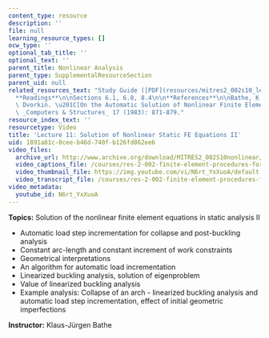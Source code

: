 ```yaml
---
content_type: resource
description: ''
file: null
learning_resource_types: []
ocw_type: ''
optional_tab_title: ''
optional_text: ''
parent_title: Nonlinear Analysis
parent_type: SupplementalResourceSection
parent_uid: null
related_resources_text: "Study Guide ([PDF](resources/mitres2_002s10_lec11-1))\n\n\
  **Readings**\n\nSections 6.1, 6.8, 8.4\n\n**References**\n\nBathe, K. J., and E.\
  \ Dvorkin. \u201C[On the Automatic Solution of Nonlinear Finite Element Equations.](http://dx.doi.org/10.1016/0045-7949(83)90101-3)\u201D\
  \ _Computers & Structures_ 17 (1983): 871-879."
resource_index_text: ''
resourcetype: Video
title: 'Lecture 11: Solution of Nonlinear Static FE Equations II'
uid: 1891a81c-0cee-b46d-740f-b126fd862ee6
video_files:
  archive_url: http://www.archive.org/download/MITRES2_002S10nonlinear/MITRES2_002S10nonlinear_lec11_300k.mp4
  video_captions_file: /courses/res-2-002-finite-element-procedures-for-solids-and-structures-spring-2010/dd044334cb125dfaad41726f771116a1_N6rt_YxXuoA.vtt
  video_thumbnail_file: https://img.youtube.com/vi/N6rt_YxXuoA/default.jpg
  video_transcript_file: /courses/res-2-002-finite-element-procedures-for-solids-and-structures-spring-2010/6cc5ed1ab51e9d092ac5e5131689c289_N6rt_YxXuoA.pdf
video_metadata:
  youtube_id: N6rt_YxXuoA
---
```


**Topics:** Solution of the nonlinear finite element equations in static analysis II

*   Automatic load step incrementation for collapse and post-buckling analysis
*   Constant arc-length and constant increment of work constraints
*   Geometrical interpretations
*   An algorithm for automatic load incrementation
*   Linearized buckling analysis, solution of eigenproblem
*   Value of linearized buckling analysis
*   Example analysis: Collapse of an arch - linearized buckling analysis and automatic load step incrementation, effect of initial geometric imperfections

**Instructor:** Klaus-Jürgen Bathe